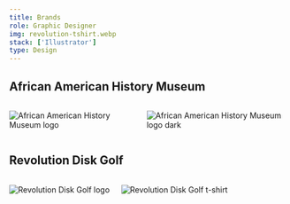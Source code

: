 ```yaml
---
title: Brands
role: Graphic Designer
img: revolution-tshirt.webp
stack: ['Illustrator']
type: Design
---
```


## African American History Museum

<!-- Row -->

<div class="columns">

<div>

![African American History Museum logo](/static/imgs/college-designs/aahm-logo.webp)

</div>

<div>

![African American History Museum logo dark](/static/imgs/college-designs/aahm-logo-dark.webp)

</div>

</div>

## Revolution Disk Golf

<!-- Row -->

<div class="columns">

<div>

![Revolution Disk Golf logo](/static/imgs/college-designs/revolution-logo.webp)

</div>

<div>

![Revolution Disk Golf t-shirt](/static/imgs/college-designs/revolution-shirt.webp)

</div>

<div>
